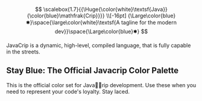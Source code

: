 $$
\scalebox{1.7}{{\Huge{\color{white}\textsf{Java}}{\color{blue}\mathfrak{Crip}}}}
\\[-16pt]
{\Large\color{blue}🟌}\space{\large\color{white}\textsf{A tagline for the modern dev}}\space{\Large\color{blue}🟌}
$$

JavaCrip is a dynamic, high-level, compiled language, that is fully capable in the streets. 

## Stay Blue: The Official Javacrip Color Palette

This is the official color set for Java🤏🏿rip development. Use these when you need to represent your code's loyalty. Stay laced.

